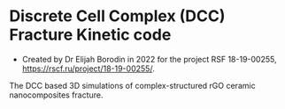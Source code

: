 # Discrete Cell Complex (DCC) Fracture Kinetic code

* Created by Dr Elijah Borodin in 2022 for the project RSF 18-19-00255, https://rscf.ru/project/18-19-00255/.

The DCC based 3D simulations of complex-structured rGO ceramic nanocomposites fracture.
